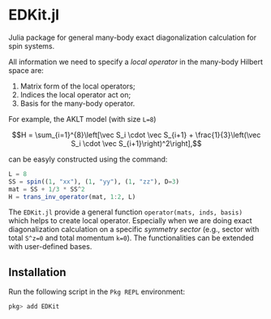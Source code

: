 # EDKit.jl

Julia package for general many-body exact diagonalization calculation for spin systems. 

All information we need to specify a *local operator* in the many-body Hilbert space are:

1. Matrix form of the local operators;
2. Indices the local operator act on;
3. Basis for the many-body operator.

For example, the AKLT model (with size ``L=8``)
```math
H = \sum_{i=1}^{8}\left[\vec S_i \cdot \vec S_{i+1} + \frac{1}{3}\left(\vec S_i \cdot \vec S_{i+1}\right)^2\right],
```
can be easyly constructed using the command:
```julia
L = 8
SS = spin((1, "xx"), (1, "yy"), (1, "zz"), D=3)
mat = SS + 1/3 * SS^2
H = trans_inv_operator(mat, 1:2, L)
```

The `EDKit.jl` provide a general function `operator(mats, inds, basis)` which helps to create local operator. Especially when we are doing exact diagonalization calculation on a specific *symmetry sector* (e.g., sector with total ``S^z=0`` and total momentum ``k=0``). The functionalities can be extended with user-defined bases.

## Installation

Run the following script in the ```Pkg REPL``` environment:

```julia
pkg> add EDKit
```

